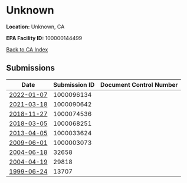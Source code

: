 # Unknown

**Location:** Unknown, CA

**EPA Facility ID:** 100000144499

[Back to CA Index](../../index.md)

## Submissions

| Date | Submission ID | Document Control Number |
|------|--------------|-------------------------|
| [2022-01-07](submissions/1000096134.md) | 1000096134 |  |
| [2021-03-18](submissions/1000090642.md) | 1000090642 |  |
| [2018-11-27](submissions/1000074536.md) | 1000074536 |  |
| [2018-03-05](submissions/1000068251.md) | 1000068251 |  |
| [2013-04-05](submissions/1000033624.md) | 1000033624 |  |
| [2009-06-01](submissions/1000003073.md) | 1000003073 |  |
| [2004-06-18](submissions/32658.md) | 32658 |  |
| [2004-04-19](submissions/29818.md) | 29818 |  |
| [1999-06-24](submissions/13707.md) | 13707 |  |
